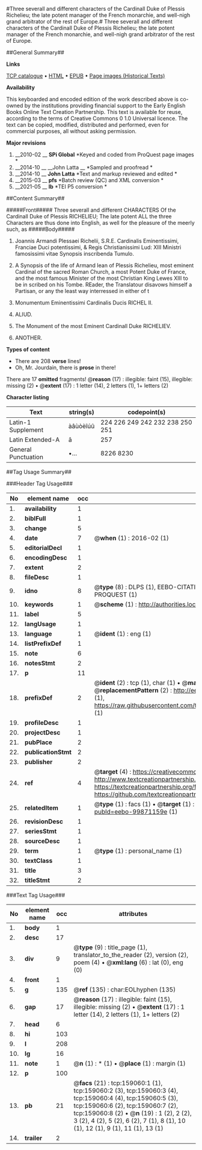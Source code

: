 #Three severall and different characters of the Cardinall Duke of Plessis Richelieu; the late potent manager of the French monarchie, and well-nigh grand arbitrator of the rest of Europe.#
Three severall and different characters of the Cardinall Duke of Plessis Richelieu; the late potent manager of the French monarchie, and well-nigh grand arbitrator of the rest of Europe.

##General Summary##

**Links**

[TCP catalogue](http://www.ota.ox.ac.uk/tcp/)  • 
[HTML](http://tei.it.ox.ac.uk/tcp/Texts-HTML/free/A94/A94333.html)  • 
[EPUB](http://tei.it.ox.ac.uk/tcp/Texts-EPUB/free/A94/A94333.epub) • 
[Page images (Historical Texts)](https://historicaltexts.jisc.ac.uk/eebo-99871159e)

**Availability**

This keyboarded and encoded edition of the work described above is co-owned by the
    institutions providing financial support to the Early English Books Online Text Creation
    Partnership. This text is available for reuse, according to the terms of  Creative Commons 0 1.0 Universal
    licence. The text can be copied, modified, distributed and performed, even for commercial
    purposes, all without asking permission.

**Major revisions**

1. __2010-02 __ __SPi Global__ *Keyed and coded from ProQuest page images *
1. __2014-10 __ __John Latta __ *Sampled and proofread *
1. __2014-10 __ __John Latta__ *Text and markup reviewed and edited *
1. __2015-03 __ __pfs__ *Batch review (QC) and XML conversion *
1. __2021-05 __ __lb__ *TEI P5 conversion *

##Content Summary##

#####Front#####
Three severall and different CHARACTERS Of the Cardinall Duke of Plessis RICHELIEU; The late potent ALL the three Characters are thus done into English, as well for the pleasure of the meerly such, as
#####Body#####

1. Joannis Armandi Plessaei Richelii, S.R.E. Cardinalis Eminentissimi, Franciae Duci potentissimi, & Regis Christianissimi Lud: XIII Ministri famosissimi vitae Synopsis inscribenda Tumulo.

1. A Synopsis of the life of Armand Iean of Plessis Richelieu, most eminent Cardinal of the sacred Roman Church, a most Potent Duke of France, and the most famous Minister of the most Christian King Lewes XIII to be in scribed on his Tombe.
REader, the Translatour disavows himself a Partisan, or any the least way interressed in either of t
1. Monumentum Eminentissimi Cardinalis Ducis RICHEL II.

1. ALIUD.

1. The Monument of the most Eminent Cardinall Duke RICHELIEV.

1. ANOTHER.

**Types of content**

  * There are 208 **verse** lines!
  * Oh, Mr. Jourdain, there is **prose** in there!

There are 17 **omitted** fragments! 
 @__reason__ (17) : illegible: faint (15), illegible: missing (2)  •  @__extent__ (17) : 1 letter (14), 2 letters (1), 1+ letters (2)

**Character listing**


|Text|string(s)|codepoint(s)|
|---|---|---|
|Latin-1 Supplement|àâùòèîúû|224 226 249 242 232 238 250 251|
|Latin Extended-A|ā|257|
|General Punctuation|•…|8226 8230|

##Tag Usage Summary##

###Header Tag Usage###

|No|element name|occ|attributes|
|---|---|---|---|
|1.|__availability__|1||
|2.|__biblFull__|1||
|3.|__change__|5||
|4.|__date__|7| @__when__ (1) : 2016-02 (1)|
|5.|__editorialDecl__|1||
|6.|__encodingDesc__|1||
|7.|__extent__|2||
|8.|__fileDesc__|1||
|9.|__idno__|8| @__type__ (8) : DLPS (1), EEBO-CITATION (1), VID (1), EEBO-PROQUEST (1), STC (3), PROQUEST (1)|
|10.|__keywords__|1| @__scheme__ (1) : http://authorities.loc.gov/ (1)|
|11.|__label__|5||
|12.|__langUsage__|1||
|13.|__language__|1| @__ident__ (1) : eng (1)|
|14.|__listPrefixDef__|1||
|15.|__note__|6||
|16.|__notesStmt__|2||
|17.|__p__|11||
|18.|__prefixDef__|2| @__ident__ (2) : tcp (1), char (1)  •  @__matchPattern__ (2) : ([0-9\-]+):([0-9IVX]+) (1), (.+) (1)  •  @__replacementPattern__ (2) : http://eebo.chadwyck.com/downloadtiff?vid=$1&page=$2 (1), https://raw.githubusercontent.com/textcreationpartnership/Texts/master/tcpchars.xml#$1 (1)|
|19.|__profileDesc__|1||
|20.|__projectDesc__|1||
|21.|__pubPlace__|2||
|22.|__publicationStmt__|2||
|23.|__publisher__|2||
|24.|__ref__|4| @__target__ (4) : https://creativecommons.org/publicdomain/zero/1.0/ (1), http://www.textcreationpartnership.org/docs/. (1), https://textcreationpartnership.org/faq/#faq05 (1), https://github.com/textcreationpartnership (1)|
|25.|__relatedItem__|1| @__type__ (1) : facs (1)  •  @__target__ (1) : https://data.historicaltexts.jisc.ac.uk/view?pubId=eebo-99871159e (1)|
|26.|__revisionDesc__|1||
|27.|__seriesStmt__|1||
|28.|__sourceDesc__|1||
|29.|__term__|1| @__type__ (1) : personal_name (1)|
|30.|__textClass__|1||
|31.|__title__|3||
|32.|__titleStmt__|2||


###Text Tag Usage###

|No|element name|occ|attributes|
|---|---|---|---|
|1.|__body__|1||
|2.|__desc__|17||
|3.|__div__|9| @__type__ (9) : title_page (1), translator_to_the_reader (2), version (2), poem (4)  •  @__xml:lang__ (6) : lat (0), eng (0)|
|4.|__front__|1||
|5.|__g__|135| @__ref__ (135) : char:EOLhyphen (135)|
|6.|__gap__|17| @__reason__ (17) : illegible: faint (15), illegible: missing (2)  •  @__extent__ (17) : 1 letter (14), 2 letters (1), 1+ letters (2)|
|7.|__head__|6||
|8.|__hi__|103||
|9.|__l__|208||
|10.|__lg__|16||
|11.|__note__|1| @__n__ (1) : * (1)  •  @__place__ (1) : margin (1)|
|12.|__p__|100||
|13.|__pb__|21| @__facs__ (21) : tcp:159060:1 (1), tcp:159060:2 (3), tcp:159060:3 (4), tcp:159060:4 (4), tcp:159060:5 (3), tcp:159060:6 (2), tcp:159060:7 (2), tcp:159060:8 (2)  •  @__n__ (19) : 1 (2), 2 (2), 3 (2), 4 (2), 5 (2), 6 (2), 7 (1), 8 (1), 10 (1), 12 (1), 9 (1), 11 (1), 13 (1)|
|14.|__trailer__|2||
